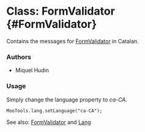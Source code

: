 Class: FormValidator {#FormValidator}
=====================================

Contains the messages for [FormValidator][] in Catalan.

### Authors

* Miquel Hudin

### Usage

Simply change the language property to *ca-CA*.

	MooTools.lang.setLanguage("ca-CA");

See also: [FormValidator][] and [Lang][]

[FormValidator]: http://www.mootools.net/docs/more/Forms/FormValidator#FormValidator
[Lang]: http://www.mootools.net/docs/more/Core/Lang